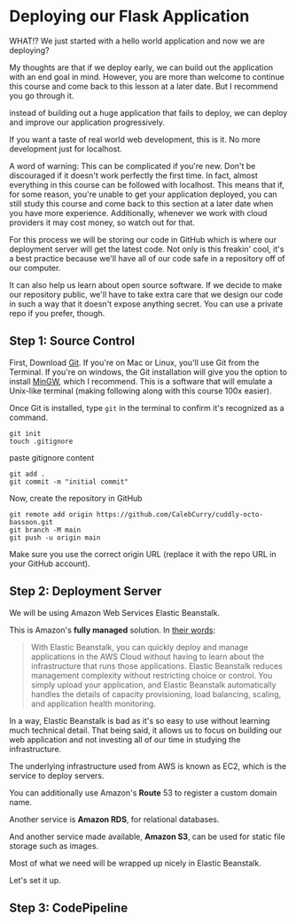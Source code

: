 # Deploying our Flask Application

WHAT!? We just started with a hello world application and now we are deploying?

My thoughts are that if we deploy early, we can build out the application with an end goal in mind. However, you are more than welcome to continue this course and come back to this lesson at a later date. But I recommend you go through it.

instead of building out a huge application that fails to deploy, we can deploy and improve our application progressively.

If you want a taste of real world web development, this is it. No more development just for localhost.

A word of warning: This can be complicated if you're new. Don't be discouraged if it doesn't work perfectly the first time. In fact, almost everything in this course can be followed with localhost. This means that if, for some reason, you're unable to get your application deployed, you can still study this course and come back to this section at a later date when you have more experience. Additionally, whenever we work with cloud providers it may cost money, so watch out for that.

For this process we will be storing our code in GitHub which is where our deployment server will get the latest code. Not only is this freakin' cool, it's a best practice because we'll have all of our code safe in a repository off of our computer.

It can also help us learn about open source software. If we decide to make our repository public, we'll have to take extra care that we design our code in such a way that it doesn't expose anything secret. You can use a private repo if you prefer, though.

## Step 1: Source Control

First, Download [Git](https://git-scm.com/). If you're on Mac or Linux, you'll use Git from the Terminal. If you're on windows, the Git installation will give you the option to install [MinGW](http://www.mingw.org/), which I recommend. This is a software that will emulate a Unix-like terminal (making following along with this course 100x easier).

Once Git is installed, type ```git``` in the terminal to confirm it's recognized as a command.

```
git init
touch .gitignore
```
paste gitignore content

```
git add .
git commit -m "initial commit"
```

Now, create the repository in GitHub
```
git remote add origin https://github.com/CalebCurry/cuddly-octo-bassoon.git
git branch -M main
git push -u origin main
```

Make sure you use the correct origin URL (replace it with the repo URL in your GitHub account).

## Step 2: Deployment Server

We will be using Amazon Web Services Elastic Beanstalk.

This is Amazon's **fully managed** solution. In [their words](https://docs.aws.amazon.com/elasticbeanstalk/latest/dg/Welcome.html):

> With Elastic Beanstalk, you can quickly deploy and manage applications in the AWS Cloud without having to learn about the infrastructure that runs those applications. Elastic Beanstalk reduces management complexity without restricting choice or control. You simply upload your application, and Elastic Beanstalk automatically handles the details of capacity provisioning, load balancing, scaling, and application health monitoring.

In a way, Elastic Beanstalk is bad as it's so easy to use without learning much technical detail. That being said, it allows us to focus on building our web application and not investing all of our time in studying the infrastructure.

The underlying infrastructure used from AWS is known as EC2, which is the service to deploy servers.

You can additionally use Amazon's **Route** 53 to register a custom domain name.

Another service is **Amazon RDS**, for relational databases.

And another service made available, **Amazon S3**, can be used for static file storage such as images.

Most of what we need will be wrapped up nicely in Elastic Beanstalk.

Let's set it up.
## Step 3: CodePipeline

